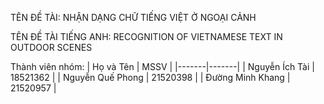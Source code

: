 TÊN ĐỀ TÀI: NHẬN DẠNG CHỮ TIẾNG VIỆT Ở NGOẠI CẢNH

TÊN ĐỀ TÀI TIẾNG ANH: RECOGNITION OF VIETNAMESE TEXT IN OUTDOOR SCENES

Thành viên nhóm:
| Họ và Tên | MSSV |
|-------|-------|
| Nguyễn Ích Tài  | 18521362  |
| Nguyễn Quế Phong  | 21520398  |
| Đường Minh Khang  | 21520957  |

